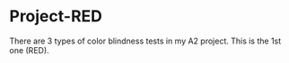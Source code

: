 # Project-RED
There are 3 types of color blindness tests in my A2 project. This is the 1st one (RED).
